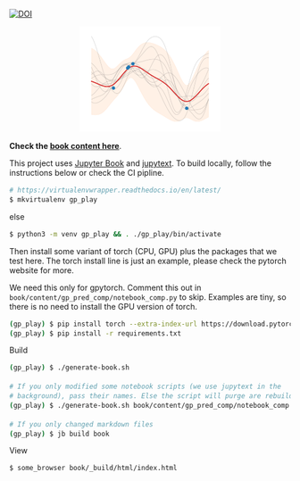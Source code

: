 [![DOI](https://zenodo.org/badge/493275233.svg)](https://zenodo.org/badge/latestdoi/493275233)

<p align="center">
  <img src="https://raw.githubusercontent.com/elcorto/gp_playground/main/book/logo.png" width="50%"><br>
</p>

**Check the [book content here](https://elcorto.github.io/gp_playground/root.html)**.

This project uses [Jupyter Book](https://jupyterbook.org) and
[jupytext](https://jupytext.readthedocs.io). To build locally, follow the instructions below or check the CI pipline.

```sh
# https://virtualenvwrapper.readthedocs.io/en/latest/
$ mkvirtualenv gp_play
```

else

```sh
$ python3 -m venv gp_play && . ./gp_play/bin/activate
```

Then install some variant of torch (CPU, GPU) plus the packages that we test
here. The torch install line is just an example, please check the pytorch
website for more.

We need this only for gpytorch. Comment this out in
`book/content/gp_pred_comp/notebook_comp.py` to skip. Examples are tiny, so
there is no need to install the GPU version of torch.

```sh
(gp_play) $ pip install torch --extra-index-url https://download.pytorch.org/whl/cpu
(gp_play) $ pip install -r requirements.txt
```

Build

```sh
(gp_play) $ ./generate-book.sh

# If you only modified some notebook scripts (we use jupytext in the
# background), pass their names. Else the script will purge are rebuild all.
(gp_play) $ ./generate-book.sh book/content/gp_pred_comp/notebook_comp.py

# If you only changed markdown files
(gp_play) $ jb build book
```

View

```sh
$ some_browser book/_build/html/index.html
```
